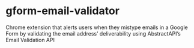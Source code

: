 # gform-email-validator
 Chrome extension that alerts users when they mistype emails in a Google Form by validating the email address’ deliverability using AbstractAPI’s Email Validation API

